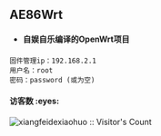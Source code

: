 ## AE86Wrt

* #### 自娱自乐编译的OpenWrt项目

```
固件管理ip：192.168.2.1  
用户名：root
密码：password (或为空)
```



<h4 align="left">访客数 :eyes:</h4>

<p align="left"><img src="https://profile-counter.glitch.me/xiangfeidexiaohuo/count.svg" alt="xiangfeidexiaohuo :: Visitor's Count" /></p>
